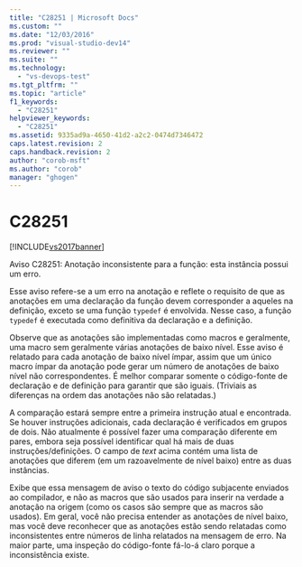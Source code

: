 ```yaml
---
title: "C28251 | Microsoft Docs"
ms.custom: ""
ms.date: "12/03/2016"
ms.prod: "visual-studio-dev14"
ms.reviewer: ""
ms.suite: ""
ms.technology: 
  - "vs-devops-test"
ms.tgt_pltfrm: ""
ms.topic: "article"
f1_keywords: 
  - "C28251"
helpviewer_keywords: 
  - "C28251"
ms.assetid: 9335ad9a-4650-41d2-a2c2-0474d7346472
caps.latest.revision: 2
caps.handback.revision: 2
author: "corob-msft"
ms.author: "corob"
manager: "ghogen"
---
```

# C28251
[!INCLUDE[vs2017banner](../code-quality/includes/vs2017banner.md)]

Aviso C28251: Anotação inconsistente para a função: esta instância possui um erro.  
  
 Esse aviso refere\-se a um erro na anotação e reflete o requisito de que as anotações em uma declaração da função devem corresponder a aqueles na definição, exceto se uma função `typedef` é envolvida.  Nesse caso, a função `typedef` é executada como definitiva da declaração e a definição.  
  
 Observe que as anotações são implementadas como macros e geralmente, uma macro sem geralmente várias anotações de baixo nível.  Esse aviso é relatado para cada anotação de baixo nível ímpar, assim que um único macro ímpar da anotação pode gerar um número de anotações de baixo nível não correspondentes.  É melhor comparar somente o código\-fonte de declaração e de definição para garantir que são iguais. \(Triviais as diferenças na ordem das anotações não são relatadas.\)  
  
 A comparação estará sempre entre a primeira instrução atual e encontrada.  Se houver instruções adicionais, cada declaração é verificados em grupos de dois.  Não atualmente é possível fazer uma comparação diferente em pares, embora seja possível identificar qual há mais de duas instruções\/definições.  O campo de *text* acima contém uma lista de anotações que diferem \(em um razoavelmente de nível baixo\) entre as duas instâncias.  
  
 Exibe que essa mensagem de aviso o texto do código subjacente enviados ao compilador, e não as macros que são usados para inserir na verdade a anotação na origem \(como os casos são sempre que as macros são usados\).  Em geral, você não precisa entender as anotações de nível baixo, mas você deve reconhecer que as anotações estão sendo relatadas como inconsistentes entre números de linha relatados na mensagem de erro.  Na maior parte, uma inspeção do código\-fonte fá\-lo\-á claro porque a inconsistência existe.